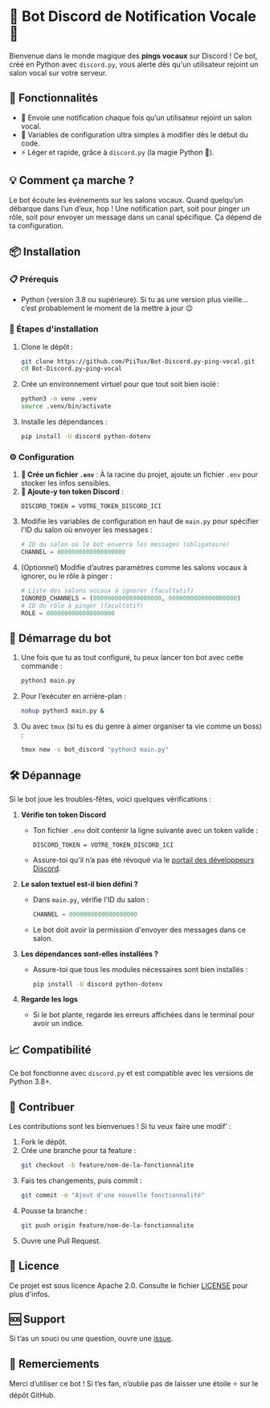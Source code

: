 # 🎤 Bot Discord de Notification Vocale 🚨

Bienvenue dans le monde magique des **pings vocaux** sur Discord ! Ce bot, créé en Python avec `discord.py`, vous alerte dès qu'un utilisateur rejoint un salon vocal sur votre serveur.

## 🎯 Fonctionnalités

- 🚪 Envoie une notification chaque fois qu’un utilisateur rejoint un salon vocal.
- 🔧 Variables de configuration ultra simples à modifier dès le début du code.
- ⚡ Léger et rapide, grâce à `discord.py` (la magie Python 🐍).

## 💡 Comment ça marche ?

Le bot écoute les événements sur les salons vocaux. Quand quelqu’un débarque dans l’un d’eux, hop ! Une notification part, soit pour pinger un rôle, soit pour envoyer un message dans un canal spécifique. Ça dépend de ta configuration.

## 📦 Installation

### 📋 Prérequis
- Python (version 3.8 ou supérieure). Si tu as une version plus vieille… c’est probablement le moment de la mettre à jour 😉

### 🚀 Étapes d'installation

1. Clone le dépôt :
    ```bash
    git clone https://github.com/PiiTux/Bot-Discord.py-ping-vocal.git
    cd Bot-Discord.py-ping-vocal
    ```

2. Crée un environnement virtuel pour que tout soit bien isolé :
    ```bash
    python3 -m venv .venv
    source .venv/bin/activate
    ```

3. Installe les dépendances :
    ```bash
    pip install -U discord python-dotenv
    ```

### ⚙️ Configuration

1. **📂 Crée un fichier `.env`** : À la racine du projet, ajoute un fichier `.env` pour stocker les infos sensibles.
2. **🔑 Ajoute-y ton token Discord** :
    ```env
    DISCORD_TOKEN = VOTRE_TOKEN_DISCORD_ICI
    ```
3. Modifie les variables de configuration en haut de `main.py` pour spécifier l'ID du salon où envoyer les messages :
    ```python
    # ID du salon où le bot enverra les messages (obligatoire)
    CHANNEL = 0000000000000000000
    ```
4. (Optionnel) Modifie d’autres paramètres comme les salons vocaux à ignorer, ou le rôle à pinger :
    ```python
    # Liste des salons vocaux à ignorer (facultatif)
    IGNORED_CHANNELS = (0000000000000000000, 0000000000000000000)
    # ID du rôle à pinger (facultatif)
    ROLE = 0000000000000000000
    ```

## 🚀 Démarrage du bot

1. Une fois que tu as tout configuré, tu peux lancer ton bot avec cette commande :
    ```bash
    python3 main.py
    ```
2. Pour l’exécuter en arrière-plan :
    ```bash
    nohup python3 main.py &
    ```
3. Ou avec `tmux` (si tu es du genre à aimer organiser ta vie comme un boss) :
    ```bash
    tmux new -s bot_discord "python3 main.py"
    ```

## 🛠️ Dépannage

Si le bot joue les troubles-fêtes, voici quelques vérifications :

1. **Vérifie ton token Discord**
   - Ton fichier `.env` doit contenir la ligne suivante avec un token valide :
     ```
     DISCORD_TOKEN = VOTRE_TOKEN_DISCORD_ICI
     ```
   - Assure-toi qu'il n’a pas été révoqué via le [portail des développeurs Discord](https://discord.com/developers/applications).

2. **Le salon textuel est-il bien défini ?**
   - Dans `main.py`, vérifie l'ID du salon :
     ```python
     CHANNEL = 0000000000000000000
     ```
   - Le bot doit avoir la permission d'envoyer des messages dans ce salon.

3. **Les dépendances sont-elles installées ?**
   - Assure-toi que tous les modules nécessaires sont bien installés :
     ```bash
     pip install -U discord python-dotenv
     ```

4. **Regarde les logs**
   - Si le bot plante, regarde les erreurs affichées dans le terminal pour avoir un indice.

## 📈 Compatibilité

Ce bot fonctionne avec `discord.py` et est compatible avec les versions de Python 3.8+.

## 🌟 Contribuer

Les contributions sont les bienvenues ! Si tu veux faire une modif’ :
1. Fork le dépôt.
2. Crée une branche pour ta feature :
    ```bash
    git checkout -b feature/nom-de-la-fonctionnalite
    ```
3. Fais tes changements, puis commit :
    ```bash
    git commit -m "Ajout d'une nouvelle fonctionnalité"
    ```
4. Pousse ta branche :
    ```bash
    git push origin feature/nom-de-la-fonctionnalite
    ```
5. Ouvre une Pull Request.

## 📜 Licence

Ce projet est sous licence Apache 2.0. Consulte le fichier [LICENSE](LICENSE) pour plus d'infos.

## 🆘 Support

Si t’as un souci ou une question, ouvre une [issue](https://github.com/PiiTux/Bot_Discord.py_ping_vocal/issues).

## 🙏 Remerciements

Merci d’utiliser ce bot ! Si t’es fan, n’oublie pas de laisser une étoile ⭐ sur le dépôt GitHub.